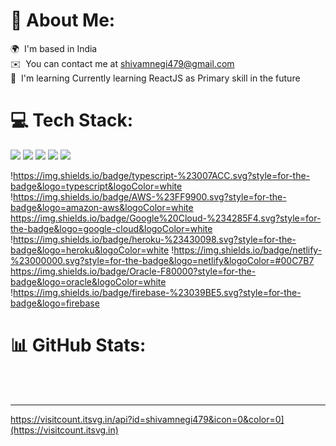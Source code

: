 # 💫 About Me:
🌍  I'm based in India<br>✉️  You can contact me at [shivamnegi479@gmail.com](mailto:shivamnegi479@gmail.com)<br>🧠  I'm learning Currently learning ReactJS as Primary skill in the future


# 💻 Tech Stack:
<img src="https://img.shields.io/badge/css3-%231572B6.svg?style=for-the-badge&logo=css3&logoColor=white" />
<img src="https://img.shields.io/badge/javascript-%23323330.svg?style=for-the-badge&logo=javascript&logoColor=%23F7DF1E" />
<img src="https://img.shields.io/badge/html5-%23E34F26.svg?style=for-the-badge&logo=html5&logoColor=white" />
<img src="https://img.shields.io/badge/python-3670A0?style=for-the-badge&logo=python&logoColor=ffdd54" />
<img src="https://img.shields.io/badge/Google%20Cloud-%234285F4.svg?style=for-the-badge&logo=google-cloud&logoColor=white" />
<img src="" />
<img src="" />

!https://img.shields.io/badge/typescript-%23007ACC.svg?style=for-the-badge&logo=typescript&logoColor=white 
!https://img.shields.io/badge/AWS-%23FF9900.svg?style=for-the-badge&logo=amazon-aws&logoColor=white 
https://img.shields.io/badge/Google%20Cloud-%234285F4.svg?style=for-the-badge&logo=google-cloud&logoColor=white !https://img.shields.io/badge/heroku-%23430098.svg?style=for-the-badge&logo=heroku&logoColor=white !https://img.shields.io/badge/netlify-%23000000.svg?style=for-the-badge&logo=netlify&logoColor=#00C7B7 https://img.shields.io/badge/Oracle-F80000?style=for-the-badge&logo=oracle&logoColor=white !https://img.shields.io/badge/firebase-%23039BE5.svg?style=for-the-badge&logo=firebase
# 📊 GitHub Stats:
[](https://github-readme-stats.vercel.app/api?username=shivamnegi479&theme=dark&hide_border=false&include_all_commits=false&count_private=false)<br/>
[](https://github-readme-streak-stats.herokuapp.com/?user=shivamnegi479&theme=dark&hide_border=false)<br/>
[](https://github-readme-stats.vercel.app/api/top-langs/?username=shivamnegi479&theme=dark&hide_border=false&include_all_commits=false&count_private=false&layout=compact)

---
https://visitcount.itsvg.in/api?id=shivamnegi479&icon=0&color=0](https://visitcount.itsvg.in)

<!-- Proudly created with GPRM ( https://gprm.itsvg.in ) -->

